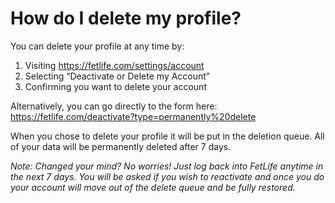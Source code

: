# How do I delete my profile?

You can delete your profile at any time by:

1. Visiting https://fetlife.com/settings/account
2. Selecting “Deactivate or Delete my Account”
3. Confirming you want to delete your account

Alternatively, you can go directly to the form here: https://fetlife.com/deactivate?type=permanently%20delete 

When you chose to delete your profile it will be put in the deletion queue. All of your data will be permanently deleted after 7 days.

_Note: Changed your mind? No worries! Just log back into FetLife anytime in the next 7 days. You will be asked if you wish to reactivate and once you do your account will move out of the delete queue and be fully restored._
